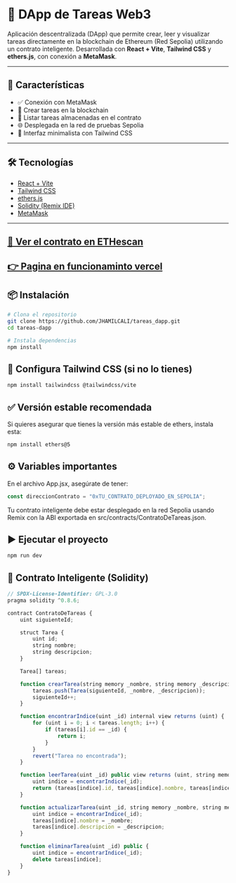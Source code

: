 # 📝 DApp de Tareas Web3

Aplicación descentralizada (DApp) que permite crear, leer y visualizar tareas directamente en la blockchain de Ethereum (Red Sepolia) utilizando un contrato inteligente. Desarrollada con **React + Vite**, **Tailwind CSS** y **ethers.js**, con conexión a **MetaMask**.

---

## 🚀 Características

- ✅ Conexión con MetaMask
- 📝 Crear tareas en la blockchain
- 📄 Listar tareas almacenadas en el contrato
- 🌐 Desplegada en la red de pruebas Sepolia
- 🎨 Interfaz minimalista con Tailwind CSS

---

## 🛠️ Tecnologías

- [React + Vite](https://vitejs.dev/)
- [Tailwind CSS](https://tailwindcss.com/)
- [ethers.js](https://docs.ethers.org/)
- [Solidity (Remix IDE)](https://remix.ethereum.org/)
- [MetaMask](https://metamask.io/)

---
## [🧩 Ver el contrato en ETHescan](https://sepolia.etherscan.io/address/0xf13aeb265db8b6cf512665cfad79a94bbfe19503)
## [👉 Pagina en funcionaminto vercel](https://tareas-dapp.vercel.app/)
## 📦 Instalación

```bash
# Clona el repositorio
git clone https://github.com/JHAMILCALI/tareas_dapp.git
cd tareas-dapp

# Instala dependencias
npm install
```
## 🧪 Configura Tailwind CSS (si no lo tienes)

```bash
npm install tailwindcss @tailwindcss/vite
```
## ✅ Versión estable recomendada
Si quieres asegurar que tienes la versión más estable de ethers, instala esta:

```bash
npm install ethers@5
```
## ⚙️ Variables importantes
En el archivo App.jsx, asegúrate de tener:
```js
const direccionContrato = "0xTU_CONTRATO_DEPLOYADO_EN_SEPOLIA";
```
Tu contrato inteligente debe estar desplegado en la red Sepolia usando Remix con la ABI exportada en src/contracts/ContratoDeTareas.json.

## ▶️ Ejecutar el proyecto
```bash
npm run dev
```
## 📜 Contrato Inteligente (Solidity)
```js
// SPDX-License-Identifier: GPL-3.0
pragma solidity ^0.8.6;

contract ContratoDeTareas {
    uint siguienteId;

    struct Tarea {
        uint id;
        string nombre;
        string descripcion;
    }

    Tarea[] tareas;

    function crearTarea(string memory _nombre, string memory _descripcion) public {
        tareas.push(Tarea(siguienteId, _nombre, _descripcion));
        siguienteId++;
    }

    function encontrarIndice(uint _id) internal view returns (uint) {
        for (uint i = 0; i < tareas.length; i++) {
            if (tareas[i].id == _id) {
                return i;
            }
        }
        revert("Tarea no encontrada");
    }

    function leerTarea(uint _id) public view returns (uint, string memory, string memory) {
        uint indice = encontrarIndice(_id);
        return (tareas[indice].id, tareas[indice].nombre, tareas[indice].descripcion);
    }

    function actualizarTarea(uint _id, string memory _nombre, string memory _descripcion) public {
        uint indice = encontrarIndice(_id);
        tareas[indice].nombre = _nombre;
        tareas[indice].descripcion = _descripcion;
    }

    function eliminarTarea(uint _id) public {
        uint indice = encontrarIndice(_id);
        delete tareas[indice];
    }
}

```